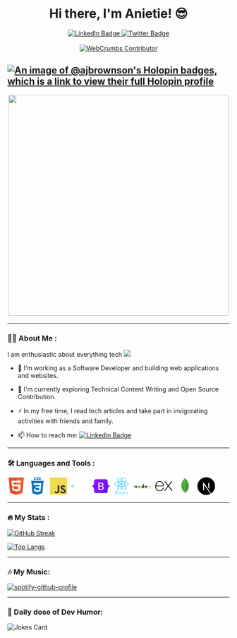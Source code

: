 <div id="header" align="center">
  <h1>
    Hi there, I'm Anietie! &#128526;
  </h1>

  <div id="badges" align="center">
    <a href="www.linkedin.com/in/anietie-brownson-b874a4267">
      <img src="https://img.shields.io/badge/LinkedIn-blue?style=for-the-badge&logo=linkedin&logoColor=white" alt="LinkedIn Badge"/>
    </a>
    <a href="https://twitter.com/TechieAnni">
      <img src="https://img.shields.io/badge/Twitter-blue?style=for-the-badge&logo=twitter&logoColor=white" alt="Twitter Badge"/>
    </a>
  </div>

  <img src="https://komarev.com/ghpvc/?username=AJBrownson&style=flat-square&color=blue" alt=""/>
</div>

<div id="contributor-badges" align="center">
  <a href="https://github.com/webcrumbs-community/webcrumbs">
  <img
    src="https://github.com/webcrumbs-community/webcrumbs/blob/main/src/img/contributor-badge.png"
    alt="WebCrumbs Contributor"
    width="200px"
  />
</a>
</div>

[![An image of @ajbrownson's Holopin badges, which is a link to view their full Holopin profile](https://holopin.me/ajbrownson)](https://holopin.io/@ajbrownson)
---

<div align='center'>
  <img src='https://media.giphy.com/media/R03zWv5p1oNSQd91EP/giphy.gif' width="500" height="500" />
</div>

---

### :man_technologist: About Me :
I am enthusiastic about everything tech <img src="https://media.giphy.com/media/WUlplcMpOCEmTGBtBW/giphy.gif" width="30">

- :telescope: I’m working as a Software Developer and building web applications and websites.

- :seedling: I'm currently exploring Technical Content Writing and Open Source Contribution.

- :zap: In my free time, I read tech articles and take part in invigorating activities with friends and family.

- :mailbox: How to reach me: [![Linkedin Badge](https://img.shields.io/badge/-Anietie-blue?style=flat&logo=Linkedin&logoColor=white)](www.linkedin.com/in/anietie-brownson-b874a4267)

---

### :hammer_and_wrench: Languages and Tools :
<div>
  <img src="https://github.com/devicons/devicon/blob/master/icons/html5/html5-original.svg" title="HTML5" alt="HTML" width="40" height="40"/>&nbsp;
  <img src="https://github.com/devicons/devicon/blob/master/icons/css3/css3-plain-wordmark.svg"  title="CSS3" alt="CSS" width="40" height="40"/>&nbsp;
  <img src="https://github.com/devicons/devicon/blob/master/icons/javascript/javascript-original.svg" title="JavaScript" alt="JavaScript" width="40" height="40"/>&nbsp;
  <img src='https://github.com/devicons/devicon/blob/master/icons/tailwindcss/tailwindcss-original-wordmark.svg' title="TailwindCSS" alt="TailwindCSS" width="40" height="40"/>&nbsp;
  <img src='https://github.com/devicons/devicon/blob/master/icons/bootstrap/bootstrap-original.svg' title="Bootstrap alt="Bootstrap" width="40" height="40"/>&nbsp;
  <img src="https://github.com/devicons/devicon/blob/master/icons/react/react-original-wordmark.svg" title="React" alt="React" width="40" height="40"/>&nbsp;
  <img src="https://github.com/devicons/devicon/blob/master/icons/nodejs/nodejs-original-wordmark.svg" title="NodeJS" alt="NodeJS" width="40" height="40"/>&nbsp;
  <img src='https://github.com/devicons/devicon/blob/master/icons/express/express-original.svg' title="ExpressJS" alt="ExpressJS" width="40" height="40"/>&nbsp;
  <img src='https://github.com/devicons/devicon/blob/master/icons/mongodb/mongodb-original.svg' title="MongoDB" alt="MongoDB" width="40" height="40"/>&nbsp;
  <img src='https://github.com/devicons/devicon/blob/master/icons/nextjs/nextjs-original.svg' title="NextJS" alt="NextJS" width="40" height="40"/>&nbsp;
</div>

---

### :fire: My Stats :
[![GitHub Streak](http://github-readme-streak-stats.herokuapp.com?user=AJBrownson&theme=dark&background=000000)](https://git.io/streak-stats)

[![Top Langs](https://github-readme-stats.vercel.app/api/top-langs/?username=AJBrownson&layout=compact&theme=vision-friendly-dark)](https://github.com/anuraghazra/github-readme-stats)

---

### &#127926; My Music:
[![spotify-github-profile](https://spotify-github-profile.vercel.app/api/view?uid=31nxepulhpqbyrknigjiebqgt3x4&cover_image=true&theme=default&show_offline=false&background_color=121212&interchange=true&bar_color=53b14f&bar_color_cover=false)](https://spotify-github-profile.vercel.app/api/view?uid=31nxepulhpqbyrknigjiebqgt3x4&redirect=true)

---

### &#129315; Daily dose of Dev Humor:
![Jokes Card](https://readme-jokes.vercel.app/api?hideBorder)



<!--
**AJBrownson/AJBrownson** is a ✨ _special_ ✨ repository because its `README.md` (this file) appears on your GitHub profile.

Here are some ideas to get you started:

- 🔭 I’m currently working on ...
- 🌱 I’m currently learning ...
- 👯 I’m looking to collaborate on ...
- 🤔 I’m looking for help with ...
- 💬 Ask me about ...
- 📫 How to reach me: ...
- 😄 Pronouns: ...
- ⚡ Fun fact: ...
-->
